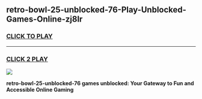 
## retro-bowl-25-unblocked-76-Play-Unblocked-Games-Online-zj8lr
<h3>
<a href="https://premium76.site?title=retro-bowl-25-unblocked-76&ref=25A">CLICK TO PLAY</a></h3>
<hr>

<h3>
<a href="https://premium76.site?title=retro-bowl-25-unblocked-76&ref=25A">CLICK 2 PLAY</a>
  
</h3>

<a href="https://premium76.site?title=retro-bowl-25-unblocked-76&ref=25A"><img src="https://clearcache.store/games.png"></a>


**retro-bowl-25-unblocked-76 games unblocked: Your Gateway to Fun and Accessible Online Gaming**
